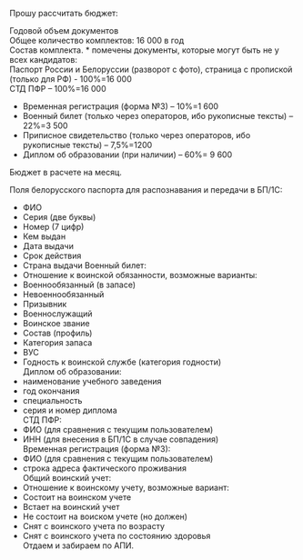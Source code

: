 Прошу рассчитать бюджет:

Годовой объем документов  
Общее количество комплектов: 16 000 в год  
Состав комплекта. * помечены документы, которые могут быть не у всех кандидатов:  
Паспорт России и Белоруссии (разворот с фото), страница с пропиской (только для РФ) - 100%=16 000  
СТД ПФР – 100%=16 000

- Временная регистрация (форма №3) – 10%=1 600
- Военный билет (только через операторов, ибо рукописные тексты) – 22%=3 500
- Приписное свидетельство (только через операторов, ибо рукописные тексты) – 7,5%=1200
- Диплом об образовании (при наличии) – 60%= 9 600

Бюджет в расчете на месяц.

Поля белорусского паспорта для распознавания и передачи в БП/1С:  
- ФИО  
- Серия (две буквы)  
- Номер (7 цифр)  
- Кем выдан  
- Дата выдачи  
- Срок действия  
- Страна выдачи
Военный билет:  
- Отношение к воинской обязанности, возможные варианты:  
- Военнообязанный (в запасе)  
- Невоеннообязанный  
- Призывник  
- Военнослужащий  
- Воинское звание  
- Состав (профиль)  
- Категория запаса  
- ВУС  
- Годность к воинской службе (категория годности)  
Диплом об образовании:  
- наименование учебного заведения  
- год окончания  
- специальность  
- серия и номер диплома  
СТД ПФР:  
- ФИО (для сравнения с текущим пользователем)  
- ИНН (для внесения в БП/1С в случае совпадения)  
Временная регистрация (форма №3):  
- ФИО (для сравнения с текущим пользователем)  
- строка адреса фактического проживания  
Общий воинский учет:  
- Отношение к воинскому учету, возможные вариант:  
- Состоит на воинском учете  
- Встает на воинский учет  
- Не состоит на воиском учете (но должен)  
- Снят с воинского учета по возрасту  
- Снят с воинского учета по состоянию здоровья  
Отдаем и забираем по АПИ.